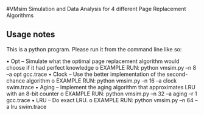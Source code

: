 #VMsim
Simulation and Data Analysis for 4 different Page Replacement Algorithms  

## Usage notes
This is a python program. Please run it from the command line like so:  

•	Opt – Simulate what the optimal page replacement algorithm would choose if it had perfect knowledge
        o	EXAMPLE RUN:  python vmsim.py –n 8 –a opt gcc.trace
•	Clock – Use the better implementation of the second-chance algorithm
        o	EXAMPLE RUN:  python vmsim.py –n 16 –a clock swim.trace
•	Aging – Implement the aging algorithm that approximates LRU with an 8-bit counter
        o	EXAMPLE RUN:  python vmsim.py –n 32 –a aging –r 1 gcc.trace
•	LRU – Do exact LRU.
        o	EXAMPLE RUN:  python vmsim.py –n 64 –a lru swim.trace

